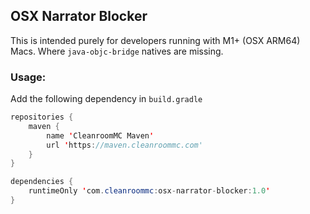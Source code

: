 ## OSX Narrator Blocker

This is intended purely for developers running with M1+ (OSX ARM64) Macs. Where `java-objc-bridge` natives are missing.

### Usage:

Add the following dependency in `build.gradle`
```java
repositories {
    maven {
        name 'CleanroomMC Maven'
        url 'https://maven.cleanroommc.com'
    }
}

dependencies {
    runtimeOnly 'com.cleanroommc:osx-narrator-blocker:1.0'
}
```